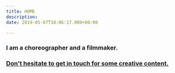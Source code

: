 ```yaml
---
title: HOME
description: 
date: 2019-05-07T10:06:17.000+00:00

---
```

### I am a choreographer and a filmmaker.

### [Don't hesitate to get in touch for some creative content.](/contact)